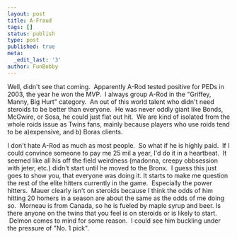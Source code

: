 ```yaml
---
layout: post
title: A-Fraud
tags: []
status: publish
type: post
published: true
meta:
  _edit_last: '3'
author: FunBobby
---
```

Well, didn't see that coming.  Apparently A-Rod tested positive for PEDs in 2003, the year he won the MVP.  I always group A-Rod in the "Griffey, Manny, Big Hurt" category.  An out of this world talent who didn't need steroids to be better than everyone.  He was never oddly giant like Bonds, McGwire, or Sosa, he could just flat out hit.  We are kind of isolated from the whole roids issue as Twins fans, mainly because players who use roids tend to be a)expensive, and b) Boras clients.  

I don't hate A-Rod as much as most people.  So what if he is highly paid.  If I could convince someone to pay me 25 mil a year, I'd do it in a heartbeat.  It seemed like all his off the field weirdness (madonna, creepy obbsession with jeter, etc.) didn't start until he moved to the Bronx.  I guess this just goes to show you, that everyone was doing it. It starts to make me question the rest of the elite hitters currently in the game.  Especially the power hitters.  Mauer clearly isn't on steroids because I think the odds of him hitting 20 homers in a season are about the same as the odds of me doing so.  Morneau is from Canada, so he is fueled by maple syrup and beer. Is there anyone on the twins that you feel is on steroids or is likely to start.  Delmon comes to mind for some reason.  I could see him buckling under the pressure of "No. 1 pick".
